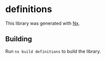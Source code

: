 # definitions

This library was generated with [Nx](https://nx.dev).

## Building

Run `nx build definitions` to build the library.
